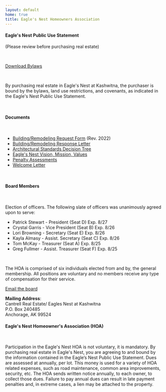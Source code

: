 ```yaml
---
layout: default
home: true
title: Eagle's Nest Homeowners Association
---
```


<div class="row">
    <div class="span12">
    <div class="row">
            <div class="span4">
            	<h4>Eagle's Nest Public Use Statement</h4>
                <p>(Please review before purchasing real estate)</p>
                <br>
                <p class="centered"><a class="btn btn-med" href="/files/Eagles_Nest_Bylaws.pdf"><i class="icon-download"></i> Download Bylaws</a></p> 
                <br>
                <p>By purchasing real estate in Eagle's Nest at Kashwitna, the purchaser is bound by the bylaws, land use restrictions, and covenants, as indicated in the Eagle's Nest Public Use Statement.</p> <br>
                <h4>Documents</h4>
                <br>
                <ul>
                    <li><a href="files/ACC_Building_Remodeling_Request_Form_Rev_2022.pdf">Building/Remodeling Request Form</a> (Rev. 2022)</li>
                    <li><a href="files/ACC_ResponseLetter_BoardApproved.pdf">Building/Remodeling Response Letter</a></li>
                    <li><a href="files/Arch_Standards_Decision_Tree.pdf">Architectural Standards Decision Tree</a></li>
                    <li><a href="files/Mission_Vision_Values_BoardApproved.pdf">Eagle's Nest Vision, Mission, Values</a></li>
                    <li><a href="files/Penalty_Assessments_BoardApproved.pdf">Penalty Assessments</a></li>
                    <li><a href="files/Welcome_Letter.pdf">Welcome Letter</a></li>
                </ul>
                <br>
            </div>
            <div class="span3">
                <h4>Board Members</h4>
                <br>
                <p>Election of officers. The following slate of officers was unanimously agreed upon to serve:</p>   
                <ul>
                    <li>Patrick Stewart - President (Seat D) Exp. 8/27</li>
                    <li>Crystal Garris - Vice President (Seat B) Exp. 8/26</li>
                    <li>Lori Browning - Secretary (Seat E) Exp. 8/26</li>                    
                    <li>Kayla Almasy - Assist. Secretary (Seat C) Exp. 8/26</li>                    
                    <li>Tom McKay - Treasurer (Seat A) Exp. 8/25</li>
                    <li>Greg Fullmer - Assist. Treasurer (Seat F) Exp. 8/25</li>
                </ul>
                <br>
                <p>The HOA is comprised of six individuals elected from and by, the general membership. All positions are voluntary and no members receive any type of compensation for their service.</p>
                <p><a href="mailto:board@eaglesnest-hoa.net">Email the board</a></p>
                <p><strong>Mailing Address</strong>:<br/>Cantrell Real Estate/ Eagles Nest at Kashwitna<br/>P.O. Box 240485<br>Anchorage, AK 99524</p>
            </div>
            <div class="span4">
         		<h4>Eagle's Nest Homeowner's Association (HOA)</h4>
         		 <br>
                 <p>Participation in the Eagle's Nest HOA is not voluntary, it is mandatory. By purchasing real estate in Eagle's Nest, you are agreeing to and bound by the information contained in the Eagle’s Nest Public Use Statement. Dues are assessed at annually, per lot. This money is used for a variety of HOA related expenses, such as road maintenance, common area improvements, security, etc. The HOA sends written notice annually, to each owner, to collect those dues. Failure to pay annual dues can result in late payment penalties and, in extreme cases, a lien may be attached to the property.</p>
                 <br/>                                    	   
            </div>
        </div>
    </div>
</div>



